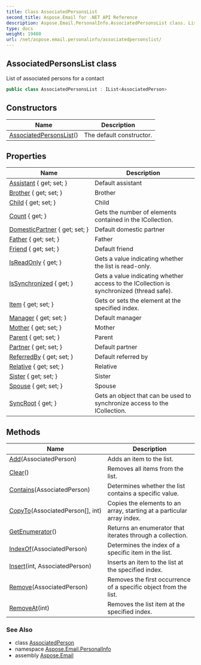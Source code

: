 ```yaml
---
title: Class AssociatedPersonsList
second_title: Aspose.Email for .NET API Reference
description: Aspose.Email.PersonalInfo.AssociatedPersonsList class. List of associated persons for a contact
type: docs
weight: 19480
url: /net/aspose.email.personalinfo/associatedpersonslist/
---
```

## AssociatedPersonsList class

List of associated persons for a contact

```csharp
public class AssociatedPersonsList : IList<AssociatedPerson>
```

## Constructors

| Name | Description |
| --- | --- |
| [AssociatedPersonsList](associatedpersonslist/)() | The default constructor. |

## Properties

| Name | Description |
| --- | --- |
| [Assistant](../../aspose.email.personalinfo/associatedpersonslist/assistant/) { get; set; } | Default assistant |
| [Brother](../../aspose.email.personalinfo/associatedpersonslist/brother/) { get; set; } | Brother |
| [Child](../../aspose.email.personalinfo/associatedpersonslist/child/) { get; set; } | Child |
| [Count](../../aspose.email.personalinfo/associatedpersonslist/count/) { get; } | Gets the number of elements contained in the ICollection. |
| [DomesticPartner](../../aspose.email.personalinfo/associatedpersonslist/domesticpartner/) { get; set; } | Default domestic partner |
| [Father](../../aspose.email.personalinfo/associatedpersonslist/father/) { get; set; } | Father |
| [Friend](../../aspose.email.personalinfo/associatedpersonslist/friend/) { get; set; } | Default friend |
| [IsReadOnly](../../aspose.email.personalinfo/associatedpersonslist/isreadonly/) { get; } | Gets a value indicating whether the list is read-only. |
| [IsSynchronized](../../aspose.email.personalinfo/associatedpersonslist/issynchronized/) { get; } | Gets a value indicating whether access to the ICollection is synchronized (thread safe). |
| [Item](../../aspose.email.personalinfo/associatedpersonslist/item/) { get; set; } | Gets or sets the element at the specified index. |
| [Manager](../../aspose.email.personalinfo/associatedpersonslist/manager/) { get; set; } | Default manager |
| [Mother](../../aspose.email.personalinfo/associatedpersonslist/mother/) { get; set; } | Mother |
| [Parent](../../aspose.email.personalinfo/associatedpersonslist/parent/) { get; set; } | Parent |
| [Partner](../../aspose.email.personalinfo/associatedpersonslist/partner/) { get; set; } | Default partner |
| [ReferredBy](../../aspose.email.personalinfo/associatedpersonslist/referredby/) { get; set; } | Default referred by |
| [Relative](../../aspose.email.personalinfo/associatedpersonslist/relative/) { get; set; } | Relative |
| [Sister](../../aspose.email.personalinfo/associatedpersonslist/sister/) { get; set; } | Sister |
| [Spouse](../../aspose.email.personalinfo/associatedpersonslist/spouse/) { get; set; } | Spouse |
| [SyncRoot](../../aspose.email.personalinfo/associatedpersonslist/syncroot/) { get; } | Gets an object that can be used to synchronize access to the ICollection. |

## Methods

| Name | Description |
| --- | --- |
| [Add](../../aspose.email.personalinfo/associatedpersonslist/add/)(AssociatedPerson) | Adds an item to the list. |
| [Clear](../../aspose.email.personalinfo/associatedpersonslist/clear/)() | Removes all items from the list. |
| [Contains](../../aspose.email.personalinfo/associatedpersonslist/contains/)(AssociatedPerson) | Determines whether the list contains a specific value. |
| [CopyTo](../../aspose.email.personalinfo/associatedpersonslist/copyto/)(AssociatedPerson[], int) | Copies the elements to an array, starting at a particular array index. |
| [GetEnumerator](../../aspose.email.personalinfo/associatedpersonslist/getenumerator/)() | Returns an enumerator that iterates through a collection. |
| [IndexOf](../../aspose.email.personalinfo/associatedpersonslist/indexof/)(AssociatedPerson) | Determines the index of a specific item in the list. |
| [Insert](../../aspose.email.personalinfo/associatedpersonslist/insert/)(int, AssociatedPerson) | Inserts an item to the list at the specified index. |
| [Remove](../../aspose.email.personalinfo/associatedpersonslist/remove/)(AssociatedPerson) | Removes the first occurrence of a specific object from the list. |
| [RemoveAt](../../aspose.email.personalinfo/associatedpersonslist/removeat/)(int) | Removes the list item at the specified index. |

### See Also

* class [AssociatedPerson](../associatedperson/)
* namespace [Aspose.Email.PersonalInfo](../../aspose.email.personalinfo/)
* assembly [Aspose.Email](../../)


